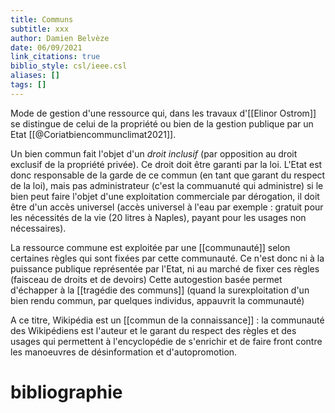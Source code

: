 ```yaml
---
title: Communs
subtitle: xxx
author: Damien Belvèze
date: 06/09/2021
link_citations: true
biblio_style: csl/ieee.csl
aliases: []
tags: []
---
```


Mode de gestion d'une ressource qui, dans les travaux d'[[Elinor Ostrom]] se distingue de celui de la propriété ou bien de la gestion publique par un Etat  [[@Coriatbiencommunclimat2021]]. 

Un bien commun fait l'objet d'un *droit inclusif* (par opposition au droit exclusif de la propriété privée).
Ce droit doit être garanti par la loi. 
L'Etat est donc responsable de la garde de ce commun (en tant que garant du respect de la loi), mais pas administrateur (c'est la commuanuté qui administre)
si le bien peut faire l'objet d'une exploitation commerciale par dérogation, il doit être d'un accès universel (accès universel à l'eau par exemple : gratuit pour les nécessités de la vie (20 litres à Naples), payant pour les usages non nécessaires). 


La ressource commune est exploitée par une [[communauté]] selon certaines règles qui sont fixées par cette communauté. 
Ce n'est donc ni à la puissance publique représentée par l'Etat, ni au marché de fixer ces règles (faisceau de droits et de devoirs)
Cette autogestion basée permet d'échapper à la [[tragédie des communs]] (quand la surexploitation d'un bien rendu commun, par quelques individus, appauvrit la communauté)

A ce titre, Wikipédia est un [[commun de la connaissance]] : la communauté des Wikipédiens est l'auteur et le garant du respect des règles et des usages qui permettent à l'encyclopédie de s'enrichir et de faire front contre les manoeuvres de désinformation et d'autopromotion. 


# bibliographie

